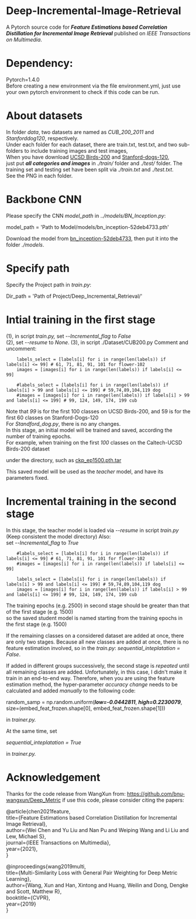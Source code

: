 
# Deep-Incremental-Image-Retrieval
A Pytorch source code for ***Feature Estimations based Correlation Distillation for Incremental Image Retrieval*** published on
*IEEE Transactions on Multimedia*.
# Dependency:
Pytorch=1.4.0  
Before creating a new environment via the file environment.yml, just use your own pytorch environment to check if this code can be run.

# About datasets

In folder *data*, two datasets are named as *CUB_200_2011* and *Stanforddog120*, respectively.  
Under each folder for each dataset, there are train.txt, test.txt, and two sub-folders to include training images and test images,  
When you have download [UCSD Birds-200](http://www.vision.caltech.edu/visipedia/CUB-200-2011.html) and [Stanford-dogs-120](http://vision.stanford.edu/aditya86/ImageNetDogs/),  
just put ***all categories and images*** in *./train/* folder and *./test/* folder. The training set and testing set have been split via *./train.txt* and *./test.txt*.  
See the PNG in each folder.

# Backbone CNN
Please specify the CNN *model_path* in .*./models/BN_Inception.py*:

model_path = 'Path to Model/models/bn_inception-52deb4733.pth'

Download the model from [bn_inception-52deb4733](https://drive.google.com/file/d/1qDBfquYrfM9Msl2q57jxzl9w0y7qwnn0/view?usp=sharing), then put it into the folder *./models*.

# Specify path

Specify the Project path in *train.py*:

Dir_path = 'Path of Project/Deep_Incremental_Retrieval/'



# Intial training in the first stage

(1), in script *train.py,* set --_Incremental_flag_ to *False*  
(2), set --*resume* to *None*.
(3), in script ./Dataset/CUB200.py
 Comment and uncomment:

        labels_select = [labels[i] for i in range(len(labels)) if labels[i] <= 99] # 61, 71, 81, 91, 101 for flower-102
        images = [images[i] for i in range(len(labels)) if labels[i] <= 99]
        
        #labels_select = [labels[i] for i in range(len(labels)) if labels[i] > 99 and labels[i] <= 199] # 59,74,89,104,119 dog
        #images = [images[i] for i in range(len(labels)) if labels[i] > 99 and labels[i] <= 199] # 99, 124, 149, 174, 199 cub 

Note that *99* is for the first 100 classes on UCSD Birds-200, and 59 is for the first 60 classes on Stanford-Dogs-120  
For *Standford_dog.py*, there is no any changes.  
In this stage, an initial model will be trained and saved, according the number of training epochs.  
For example, when training on the first *100* classes on the Caltech-UCSD Birds-200 dataset

under the directory, such as
[ckp_ep1500.pth.tar](ckps/HardMining/cub/BN_Inception-DIM-512-lr1e-5-ratio-0.16-BatchSize-80/ckp_ep1500.pth.tar)

This saved model will be used as the *teacher* model, and have its parameters fixed.
# Incremental training in the second stage

In this stage, the teacher model is loaded via --*resume* in script *train.py*
(Keep consistent the model directory)
Also:  
set --*Incremental_flag* to *True*

        #labels_select = [labels[i] for i in range(len(labels)) if labels[i] <= 99] # 61, 71, 81, 91, 101 for flower-102
        #images = [images[i] for i in range(len(labels)) if labels[i] <= 99]
        
        labels_select = [labels[i] for i in range(len(labels)) if labels[i] > 99 and labels[i] <= 199] # 59,74,89,104,119 dog
        images = [images[i] for i in range(len(labels)) if labels[i] > 99 and labels[i] <= 199] # 99, 124, 149, 174, 199 cub 

The training epochs (e.g. 2500) in second stage should be greater than that of the first stage (e.g. 1500)  
so the saved student model is named starting from the training epochs in the first stage (e.g. 1500)

If the remaining classes on a considered dataset are added at once, there are only two stages. Because all new classes are added
at once, there is no feature estimation involved, so in the *train.py*: *sequential_inteplatation = False*.

If added in different groups successively, the second stage is *repeated* until all remaining classes
are added. Unfortunately, in this case, I didn't make it train in an end-to-end way.
Therefore, when you are using the feature estimation method, the hyper-parameter *accuracy change* needs to be calculated and added *manually* to
the following code:

random_samp = np.random.uniform(***low=-0.0442811***, ***high=0.2230079***, size=(embed_feat_frozen.shape[0], embed_feat_frozen.shape[1]))

in *trainer.py.*

At the same time, set

*sequential_inteplatation = True*

in *trainer.py.*



# Acknowledgement
Thanks for the code release from WangXun from: https://github.com/bnu-wangxun/Deep_Metric
if use this code, please consider citing the papers:

@article{chen2021feature,  
  title={Feature Estimations based Correlation Distillation for Incremental Image Retrieval},  
  author={Wei Chen and Yu Liu and Nan Pu and Weiping Wang and Li Liu and Lew, Michael S},  
  journal={IEEE Transactions on Multimedia},  
  year={2021},  
}

@inproceedings{wang2019multi,  
title={Multi-Similarity Loss with General Pair Weighting for Deep Metric Learning},  
author={Wang, Xun and Han, Xintong and Huang, Weilin and Dong, Dengke and Scott, Matthew R},  
booktitle={CVPR},  
year={2019}  
}
